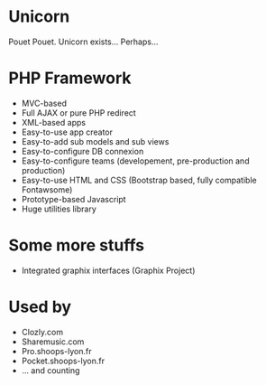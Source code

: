 # Unicorn
Pouet Pouet. Unicorn exists... Perhaps...

# PHP Framework
- MVC-based
- Full AJAX or pure PHP redirect
- XML-based apps
- Easy-to-use app creator
- Easy-to-add sub models and sub views
- Easy-to-configure DB connexion
- Easy-to-configure teams (developement, pre-production and production)
- Easy-to-use HTML and CSS (Bootstrap based, fully compatible Fontawsome)
- Prototype-based Javascript
- Huge utilities library

# Some more stuffs
- Integrated graphix interfaces (Graphix Project)

# Used by
- Clozly.com
- Sharemusic.com
- Pro.shoops-lyon.fr
- Pocket.shoops-lyon.fr
- ... and counting
